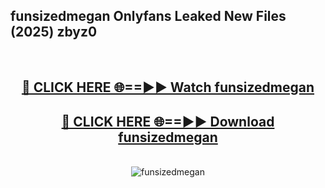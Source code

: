 <h2>funsizedmegan Onlyfans Leaked New Files (2025) zbyz0</h2>
<br>
<div align="center">
<h2><a href="https://mediafiles.top/funsizedmegan&ref=git" rel="nofollow">🔴 CLICK HERE 🌐==►► Watch funsizedmegan</a></h2>
<h2><a href="https://mediafiles.top/funsizedmegan&ref=git" rel="nofollow">🔴 CLICK HERE 🌐==►► Download funsizedmegan</a></h2>
<br>
<a href="https://mediafiles.top/funsizedmegan&ref=git" rel="nofollow" data-target="animated-image.originalLink"><img src="https://i.ibb.co.com/xMMVF88/686577567.gif" alt="funsizedmegan" style="max-width: 100%; display: inline-block;" data-target="animated-image.originalImage"></a>
</div>
<br>
<br>